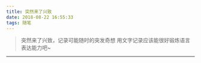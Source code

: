 ```yaml
---
title: 突然来了兴致
date: 2018-08-22 16:55:33
tags: 随笔
---
```


>突然来了兴致，记录可能随时的突发奇想
 用文字记录应该能很好锻炼语言表达能力吧~

---
<!-- [给女孩的建议-适合自己的才是最好的](https://mp.weixin.qq.com/s?__biz=MzA4NjMwNTIwOA%3D%3D&chksm=84268062b351097407a256a37c4fd2cabbe154dd3b2f5e0e48ec2a6a4240058ee250e9a01ab1&idx=1&mid=2652410037&scene=0&sn=552a1db2b0d36ed427217b9e9510c6f4#rd) -->